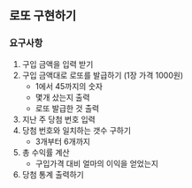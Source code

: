 ## 로또 구현하기

### 요구사항

1. 구입 금액을 입력 받기
2. 구입 금액대로 로또를 발급하기 (1장 가격 1000원)
    - 1에서 45까지의 숫자
    - 몇개 샀는지 출력
    - 로또 발급한 것 출력
3. 지난 주 당첨 번호 입력
4. 당첨 번호와 일치하는 갯수 구하기
    - 3개부터 6개까지
5. 총 수익률 계산
    - 구입가격 대비 얼마의 이익을 얻었는지
6. 당첨 통계 출력하기
